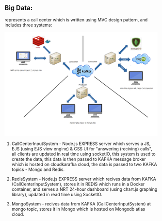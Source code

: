 ## Big Data:

represents a call center which is written using MVC design pattern, and includes three systems:

![Sys Architecture](https://github.com/bargenish44/Cloud-project/blob/master/Pictures/System%20architecture.png?raw=true)

1) CallCenterInputSystem - Node.js EXPRESS server which serves a JS, EJS (using EJS view engine) & CSS  UI for "answering (reciving) calls", all clients are updated in real time using socketIO, this system is used to create the data, this data is then passed to KAFKA message broker which is hosted on cloudkarafka cloud, the data is passed to two KAFKA topics - Mongo and Redis.

2) RedisSystem - Node.js EXPRESS server which recives data from KAFKA (CallCenterInputSystem), stores it in REDIS which runs in a Docker container, and serves a NRT 24-hour dashboard (using chart.js graphing library), updated in read time using SocketIO.

3) MongoSystem - recives data from KAFKA (CallCenterInputSystem) at mongo topic, stores it in Mongo which is hosted on Mongodb atlas cloud.
